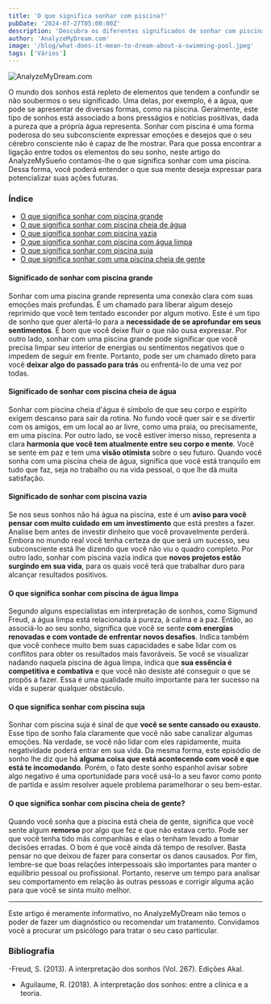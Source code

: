 ```yaml
---
title: 'O que significa sonhar com piscina?'
pubDate: '2024-07-27T05:00:00Z'
description: 'Descubra os diferentes significados de sonhar com piscina, desde uma piscina cheia de água até uma piscina vazia, e como interpretar esses sonhos.'
author: 'AnalyzeMyDream.com'
image: '/blog/what-does-it-mean-to-dream-about-a-swimming-pool.jpeg'
tags: ['Vários']
---
```


![AnalyzeMyDream.com](/blog/what-does-it-mean-to-dream-about-a-swimming-pool.jpeg)

O mundo dos sonhos está repleto de elementos que tendem a confundir se não soubermos o seu significado. Uma delas, por exemplo, é a água, que pode se apresentar de diversas formas, como na piscina. Geralmente, este tipo de sonhos está associado a bons presságios e notícias positivas, dada a pureza que a própria água representa. Sonhar com piscina é uma forma poderosa do seu subconsciente expressar emoções e desejos que o seu cérebro consciente não é capaz de lhe mostrar. Para que possa encontrar a ligação entre todos os elementos do seu sonho, neste artigo do AnalyzeMySueño contamos-lhe o que significa sonhar com uma piscina. Dessa forma, você poderá entender o que sua mente deseja expressar para potencializar suas ações futuras.

### Índice

- [O que significa sonhar com piscina grande](#significado-de-sonhar-com-piscina-grande)
- [O que significa sonhar com piscina cheia de água](#significado-de-sonhar-com-piscina-cheia-de-água)
- [O que significa sonhar com piscina vazia](#significado-de-sonhar-com-piscina-vazia)
- [O que significa sonhar com piscina com água limpa](#o-que-significa-sonhar-com-piscina-com-água-limpa)
- [O que significa sonhar com piscina suja](#o-que-significa-sonhar-com-piscina-suja)
- [O que significa sonhar com uma piscina cheia de gente](#o-que-significa-sonhar-com-uma-piscina-cheia-de-gente)


#### Significado de sonhar com piscina grande

Sonhar com uma piscina grande representa uma conexão clara com suas emoções mais profundas. É um chamado para liberar algum desejo reprimido que você tem tentado esconder por algum motivo. Este é um tipo de sonho que quer alertá-lo para a **necessidade de se aprofundar em seus sentimentos**. É bom que você deixe fluir o que não ousa expressar. 
Por outro lado, sonhar com uma piscina grande pode significar que você precisa limpar seu interior de energias ou sentimentos negativos que o impedem de seguir em frente. Portanto, pode ser um chamado direto para você **deixar algo do passado para trás** ou enfrentá-lo de uma vez por todas. 

#### Significado de sonhar com piscina cheia de água

Sonhar com piscina cheia d'água é símbolo de que seu corpo e espírito exigem descanso para sair da rotina. No fundo você quer sair e se divertir com os amigos, em um local ao ar livre, como uma praia, ou precisamente, em uma piscina. 
Por outro lado, se você estiver imerso nisso, representa a clara **harmonia que você tem atualmente entre seu corpo e mente**. Você se sente em paz e tem uma **visão otimista** sobre o seu futuro. Quando você sonha com uma piscina cheia de água, significa que você está tranquilo em tudo que faz, seja no trabalho ou na vida pessoal, o que lhe dá muita satisfação. 

#### Significado de sonhar com piscina vazia

Se nos seus sonhos não há água na piscina, este é um **aviso para você pensar com muito cuidado em um investimento** que está prestes a fazer. Analise bem antes de investir dinheiro que você provavelmente perderá. Embora no mundo real você tenha certeza de que será um sucesso, seu subconsciente está lhe dizendo que você não viu o quadro completo. Por outro lado, sonhar com piscina vazia indica que **novos projetos estão surgindo em sua vida**, para os quais você terá que trabalhar duro para alcançar resultados positivos.

#### O que significa sonhar com piscina de água limpa

Segundo alguns especialistas em interpretação de sonhos, como Sigmund Freud, a água limpa está relacionada à pureza, à calma e à paz. Então, ao associá-lo ao seu sonho, significa que você se sente **com energias renovadas e com vontade de enfrentar novos desafios**. Indica também que você conhece muito bem suas capacidades e sabe lidar com os conflitos para obter os resultados mais favoráveis. 
Se você se visualizar nadando naquela piscina de água limpa, indica que **sua essência é competitiva e combativa** e que você não desiste até conseguir o que se propôs a fazer. Essa é uma qualidade muito importante para ter sucesso na vida e superar qualquer obstáculo. 

#### O que significa sonhar com piscina suja

Sonhar com piscina suja é sinal de que **você se sente cansado ou exausto**. Esse tipo de sonho fala claramente que você não sabe canalizar algumas emoções. Na verdade, se você não lidar com eles rapidamente, muita negatividade poderá entrar em sua vida. 
Da mesma forma, este episódio de sonho lhe diz que há **alguma coisa que está acontecendo com você e que está te incomodando**. Porém, o fato deste sonho espanhol avisar sobre algo negativo é uma oportunidade para você usá-lo a seu favor como ponto de partida e assim resolver aquele problema paramelhorar o seu bem-estar.

#### O que significa sonhar com piscina cheia de gente?

Quando você sonha que a piscina está cheia de gente, significa que você sente algum **remorso** por algo que fez e que não estava certo. Pode ser que você tenha tido más companhias e elas o tenham levado a tomar decisões erradas. O bom é que você ainda dá tempo de resolver. Basta pensar no que deixou de fazer para consertar os danos causados. 
Por fim, lembre-se que boas relações interpessoais são importantes para manter o equilíbrio pessoal ou profissional. Portanto, reserve um tempo para analisar seu comportamento em relação às outras pessoas e corrigir alguma ação para que você se sinta muito melhor.

---

Este artigo é meramente informativo, no AnalyzeMyDream não temos o poder de fazer um diagnóstico ou recomendar um tratamento. Convidamos você a procurar um psicólogo para tratar o seu caso particular.

### Bibliografia

-Freud, S. (2013). A interpretação dos sonhos (Vol. 267). Edições Akal.
- Aguilaume, R. (2018). A interpretação dos sonhos: entre a clínica e a teoria.